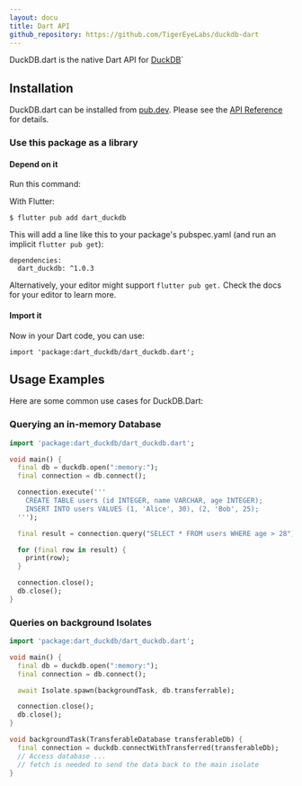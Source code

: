 ```yaml
---
layout: docu
title: Dart API
github_repository: https://github.com/TigerEyeLabs/duckdb-dart
---
```


DuckDB.dart is the native Dart API for [DuckDB](https://duckdb.org/)`

## Installation

DuckDB.dart can be installed from [pub.dev](https://pub.dev/packages/dart_duckdb). Please see the [API Reference](https://pub.dev/documentation/dart_duckdb/latest/) for details.

### Use this package as a library

#### Depend on it

Run this command:

With Flutter:

`$ flutter pub add dart_duckdb`

This will add a line like this to your package's pubspec.yaml (and run an implicit `flutter pub get`):

```
dependencies:
  dart_duckdb: ^1.0.3
```

Alternatively, your editor might support `flutter pub get.` Check the docs for your editor to learn more.

#### Import it

Now in your Dart code, you can use:

`import 'package:dart_duckdb/dart_duckdb.dart';`

## Usage Examples

Here are some common use cases for DuckDB.Dart:

### Querying an in-memory Database

```dart
import 'package:dart_duckdb/dart_duckdb.dart';

void main() {
  final db = duckdb.open(":memory:");
  final connection = db.connect();

  connection.execute('''
    CREATE TABLE users (id INTEGER, name VARCHAR, age INTEGER);
    INSERT INTO users VALUES (1, 'Alice', 30), (2, 'Bob', 25);
  ''');

  final result = connection.query("SELECT * FROM users WHERE age > 28").fetchAll();

  for (final row in result) {
    print(row);
  }

  connection.close();
  db.close();
}
```

### Queries on background Isolates

```dart
import 'package:dart_duckdb/dart_duckdb.dart';

void main() {
  final db = duckdb.open(":memory:");
  final connection = db.connect();

  await Isolate.spawn(backgroundTask, db.transferrable);

  connection.close();
  db.close();
}

void backgroundTask(TransferableDatabase transferableDb) {
  final connection = duckdb.connectWithTransferred(transferableDb);
  // Access database ...
  // fetch is needed to send the data back to the main isolate
}

```
